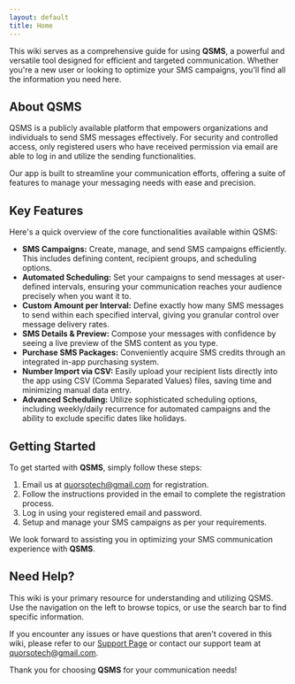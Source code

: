```yaml
---
layout: default
title: Home
---
```


This wiki serves as a comprehensive guide for using **QSMS**, a powerful and versatile tool designed for efficient and targeted communication. Whether you're a new user or looking to optimize your SMS campaigns, you'll find all the information you need here.

## About QSMS

QSMS is a publicly available platform that empowers organizations and individuals to send SMS messages effectively. For security and controlled access, only registered users who have received permission via email are able to log in and utilize the sending functionalities.

Our app is built to streamline your communication efforts, offering a suite of features to manage your messaging needs with ease and precision.

## Key Features

Here's a quick overview of the core functionalities available within QSMS:

- **SMS Campaigns:** Create, manage, and send SMS campaigns efficiently. This includes defining content, recipient groups, and scheduling options.
- **Automated Scheduling:** Set your campaigns to send messages at user-defined intervals, ensuring your communication reaches your audience precisely when you want it to.
- **Custom Amount per Interval:** Define exactly how many SMS messages to send within each specified interval, giving you granular control over message delivery rates.
- **SMS Details & Preview:** Compose your messages with confidence by seeing a live preview of the SMS content as you type.
- **Purchase SMS Packages:** Conveniently acquire SMS credits through an integrated in-app purchasing system.
- **Number Import via CSV:** Easily upload your recipient lists directly into the app using CSV (Comma Separated Values) files, saving time and minimizing manual data entry.
- **Advanced Scheduling:** Utilize sophisticated scheduling options, including weekly/daily recurrence for automated campaigns and the ability to exclude specific dates like holidays.

## Getting Started

To get started with **QSMS**, simply follow these steps:

1. Email us at [quorsotech@gmail.com](mailto:quorsotech@gmail.com) for registration.
2. Follow the instructions provided in the email to complete the registration process.
3. Log in using your registered email and password.
4. Setup and manage your SMS campaigns as per your requirements.

We look forward to assisting you in optimizing your SMS communication experience with **QSMS**.

## Need Help?

This wiki is your primary resource for understanding and utilizing QSMS. Use the navigation on the left to browse topics, or use the search bar to find specific information.

If you encounter any issues or have questions that aren't covered in this wiki, please refer to our [Support Page](support.html) or contact our support team at [quorsotech@gmail.com](mailto:quorsotech@gmail.com).

Thank you for choosing **QSMS** for your communication needs!